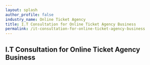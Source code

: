 ```yaml
---
layout: splash 
author_profile: false 
industry_name: Online Ticket Agency
title: I.T Consultation for Online Ticket Agency Business
permalink: /it-consultation-for-online-ticket-agency-business
---
```


## I.T Consultation for Online Ticket Agency Business